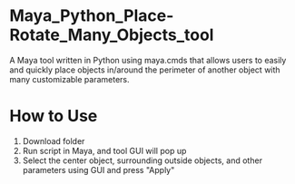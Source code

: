 # Maya_Python_Place-Rotate_Many_Objects_tool
A Maya tool written in Python using maya.cmds that allows users to easily and quickly place objects in/around the perimeter of another object with many customizable parameters.

# How to Use
1. Download folder 
2. Run script in Maya, and tool GUI will pop up
3. Select the center object, surrounding outside objects, and other parameters using GUI and press "Apply"
